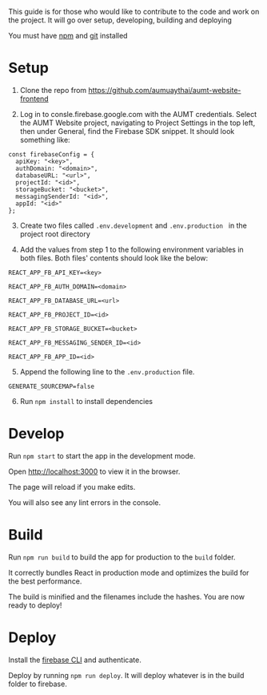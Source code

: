 This guide is for those who would like to contribute to the code and work on the project. It will go over setup, developing, building and deploying

You must have [npm](https://www.npmjs.com/get-npm) and [git](https://git-scm.com/downloads) installed

# Setup

1. Clone the repo from https://github.com/aumuaythai/aumt-website-frontend

2. Log in to consle.firebase.google.com with the AUMT credentials. Select the AUMT Website project, navigating to Project Settings in the top left, then under General, find the Firebase SDK snippet. It should look something like:
```
const firebaseConfig = {
  apiKey: "<key>",
  authDomain: "<domain>",
  databaseURL: "<url>",
  projectId: "<id>",
  storageBucket: "<bucket>",
  messagingSenderId: "<id>",
  appId: "<id>"
};
```
3. Create two files called `.env.development` and `.env.production ` in the project root directory

4. Add the values from step 1 to the following environment variables in both files. Both files' contents should look like the below:
```
REACT_APP_FB_API_KEY=<key>

REACT_APP_FB_AUTH_DOMAIN=<domain>

REACT_APP_FB_DATABASE_URL=<url>

REACT_APP_FB_PROJECT_ID=<id>

REACT_APP_FB_STORAGE_BUCKET=<bucket>

REACT_APP_FB_MESSAGING_SENDER_ID=<id>

REACT_APP_FB_APP_ID=<id>
```

5. Append the following line to the `.env.production` file.

```
GENERATE_SOURCEMAP=false
```
6. Run `npm install` to install dependencies

# Develop

Run `npm start` to start the app in the development mode.

Open [http://localhost:3000](http://localhost:3000) to view it in the browser.

The page will reload if you make edits.

You will also see any lint errors in the console.

# Build 

Run `npm run build` to build the app for production to the `build` folder.

It correctly bundles React in production mode and optimizes the build for the best performance.

The build is minified and the filenames include the hashes. You are now ready to deploy!


# Deploy

Install the [firebase CLI](https://firebase.google.com/docs/cli#install_the_firebase_cli) and authenticate.


Deploy by running `npm run deploy`. It will deploy whatever is in the build folder to firebase.
